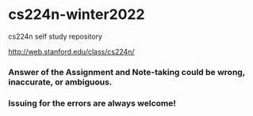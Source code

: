 # cs224n-winter2022
 cs224n self study repository

http://web.stanford.edu/class/cs224n/

### Answer of the Assignment and Note-taking could be wrong, inaccurate, or ambiguous.
### Issuing for the errors are always welcome!
